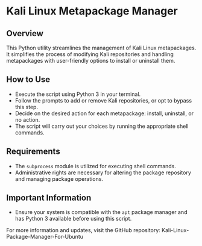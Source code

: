 # Kali Linux Metapackage Manager

## Overview
This Python utility streamlines the management of Kali Linux metapackages. It simplifies the process of modifying Kali repositories and handling metapackages with user-friendly options to install or uninstall them.

## How to Use
- Execute the script using Python 3 in your terminal.
- Follow the prompts to add or remove Kali repositories, or opt to bypass this step.
- Decide on the desired action for each metapackage: install, uninstall, or no action.
- The script will carry out your choices by running the appropriate shell commands.

## Requirements
- The `subprocess` module is utilized for executing shell commands.
- Administrative rights are necessary for altering the package repository and managing package operations.

## Important Information
- Ensure your system is compatible with the `apt` package manager and has Python 3 available before using this script.

For more information and updates, visit the GitHub repository:
Kali-Linux-Package-Manager-For-Ubuntu

